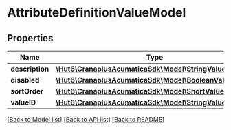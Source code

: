 # AttributeDefinitionValueModel

## Properties
Name | Type | Description | Notes
------------ | ------------- | ------------- | -------------
**description** | [**\Hut6\CranaplusAcumaticaSdk\Model\StringValueModel**](StringValueModel.md) |  | [optional] 
**disabled** | [**\Hut6\CranaplusAcumaticaSdk\Model\BooleanValueModel**](BooleanValueModel.md) |  | [optional] 
**sortOrder** | [**\Hut6\CranaplusAcumaticaSdk\Model\ShortValueModel**](ShortValueModel.md) |  | [optional] 
**valueID** | [**\Hut6\CranaplusAcumaticaSdk\Model\StringValueModel**](StringValueModel.md) |  | [optional] 

[[Back to Model list]](../README.md#documentation-for-models) [[Back to API list]](../README.md#documentation-for-api-endpoints) [[Back to README]](../README.md)


